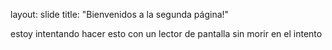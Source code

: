 layout: slide
title: "Bienvenidos a la segunda página!"


estoy intentando hacer esto con un lector de pantalla sin morir en el intento
